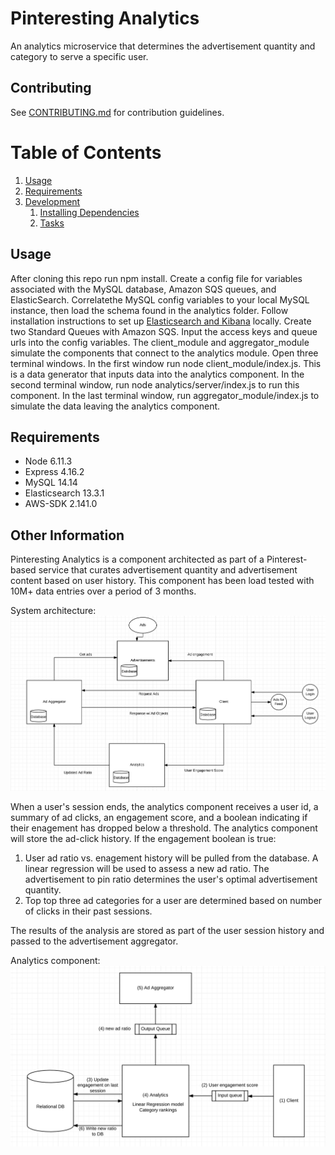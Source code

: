 # Pinteresting Analytics

An analytics microservice that determines the advertisement quantity and category to serve a specific user. 

## Contributing

See [CONTRIBUTING.md](CONTRIBUTING.md) for contribution guidelines.

# Table of Contents

1. [Usage](#Usage)
1. [Requirements](#requirements)
1. [Development](#development)
    1. [Installing Dependencies](#installing-dependencies)
    1. [Tasks](#tasks)

## Usage
After cloning this repo run npm install. Create a config file for variables associated with the MySQL database, Amazon SQS queues, and ElasticSearch. Correlatethe MySQL config variables to your local MySQL instance, then load the schema found in the analytics folder. Follow installation instructions to set up [Elasticsearch and Kibana](https://www.elastic.co/) locally. Create two Standard Queues with Amazon SQS. Input the access keys and queue urls into the config variables. The client_module and aggregator_module simulate the components that connect to the analytics module. Open three terminal windows. In the first window run node client_module/index.js. This is a data generator that inputs data into the analytics component. In the second terminal window, run node analytics/server/index.js to run this component. In the last terminal window, run aggregator_module/index.js to simulate the data leaving the analytics component.

## Requirements

- Node 6.11.3
- Express 4.16.2
- MySQL 14.14
- Elasticsearch 13.3.1
- AWS-SDK 2.141.0

## Other Information

Pinteresting Analytics is a component architected as part of a Pinterest-based service that curates advertisement quantity and advertisement content based on user history. This component has been load tested with 10M+ data entries over a period of 3 months. 

System architecture:
![alt tag](/photos/architecture.png)

When a user's session ends, the analytics component receives a user id, a summary of ad clicks, an engagement score, and a boolean indicating if their enagement has dropped below a threshold. The analytics component will store the ad-click history. If the engagement boolean is true: 
1) User ad ratio vs. enagement history will be pulled from the database. A linear regression will be used to assess a new ad ratio. The advertisement to pin ratio determines the user's optimal advertisement quantity.
2) Top top three ad categories for a user are determined based on number of clicks in their past sessions.  

The results of the analysis are stored as part of the user session history and passed to the advertisement aggregator.

Analytics component:
![alt tag](/photos/analytics.png)



